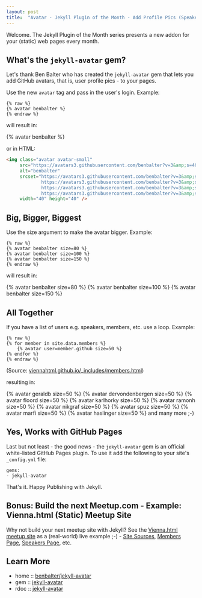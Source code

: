 ```yaml
---
layout: post
title:  "Avatar - Jekyll Plugin of the Month - Add Profile Pics (Speakers, Members, etc.) to Your Pages"
---
```



Welcome. 
The Jekyll Plugin of the Month series presents a new addon for your (static) web pages
every month.



## What's the `jekyll-avatar` gem?

Let's thank
Ben Balter who has created the `jekyll-avatar` gem 
that lets you add GitHub avatars, 
that is, user profile pics - to your pages.


Use the new `avatar` tag and pass in the user's login. Example:

```
{% raw %}
{% avatar benbalter %}
{% endraw %}
```

will result in:

{% avatar benbalter %}

or in HTML:

```html
<img class="avatar avatar-small" 
     src="https://avatars3.githubusercontent.com/benbalter?v=3&amp;s=40" 
     alt="benbalter" 
     srcset="https://avatars3.githubusercontent.com/benbalter?v=3&amp;s=40 1x, 
             https://avatars3.githubusercontent.com/benbalter?v=3&amp;s=80 2x, 
             https://avatars3.githubusercontent.com/benbalter?v=3&amp;s=120 3x, 
             https://avatars3.githubusercontent.com/benbalter?v=3&amp;s=160 4x" 
     width="40" height="40" />
```


## Big, Bigger, Biggest

Use the size argument to make the avatar bigger. Example:

```
{% raw %}
{% avatar benbalter size=80 %}
{% avatar benbalter size=100 %}
{% avatar benbalter size=150 %}
{% endraw %}
```

will result in:

{% avatar benbalter size=80 %}
{% avatar benbalter size=100 %}
{% avatar benbalter size=150 %}


## All Together 

If you have a list of users e.g. speakers, members, etc. 
use a loop. Example:

```
{% raw %}
{% for member in site.data.members %}
    {% avatar user=member.github size=50 %}
{% endfor %}
{% endraw %}

```

(Source: [viennahtml.github.io/_includes/members.html](https://github.com/viennahtml/viennahtml.github.io/blob/master/_includes/members.html))

resulting in:

{% avatar geraldb size=50 %}
{% avatar dervondenbergen size=50 %}
{% avatar floord size=50 %}
{% avatar karlhorky size=50 %}
{% avatar ramonh size=50 %} 
{% avatar nikgraf size=50 %} 
{% avatar spuz size=50 %} 
{% avatar marfi size=50 %} 
{% avatar haslinger size=50 %} 
and many more ;-)


## Yes, Works with GitHub Pages 

Last but not least - the good news - the `jekyll-avatar` gem is an official 
white-listed GitHub Pages plugin. To use it add the following 
to your site's `_config.yml` file:

```
gems:
- jekyll-avatar
```

That's it. Happy Publishing with Jekyll.

## Bonus: Build the next Meetup.com - Example: Vienna.html (Static) Meetup Site

Why not build your next meetup site with Jekyll?
See the [Vienna.html meetup site](http://viennahtml.github.io/) as a (real-world) live example ;-) - 
[Site Sources](https://github.com/viennahtml/viennahtml.github.io), 
[Members Page](http://viennahtml.github.io/members), 
[Speakers Page](http://viennahtml.github.io/speakers), etc.

## Learn More

- home :: [benbalter/jekyll-avatar](https://github.com/benbalter/jekyll-avatar)
- gem :: [jekyll-avatar](https://rubygems.org/gems/jekyll-avatar)
- rdoc :: [jekyll-avatar](http://rubydoc.info/gems/jekyll-avatar)
